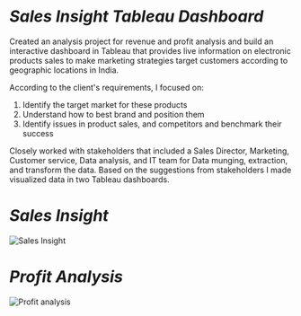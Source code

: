 # *Sales Insight Tableau Dashboard*
Created an analysis project for revenue and profit analysis and build an interactive dashboard in Tableau that provides live information on electronic products sales to make marketing strategies target customers according to geographic locations in India.

According to the client's requirements, I focused on:
1) Identify the target market for these products
2) Understand how to best brand and position them
3) Identify issues in product sales, and competitors and benchmark their success

Closely worked with stakeholders that included a Sales Director, Marketing, Customer service, Data analysis, and IT team for Data munging, extraction, and transform the data. Based on the suggestions from stakeholders I made visualized data in two Tableau dashboards.



# *Sales Insight*
![Sales Insight](https://user-images.githubusercontent.com/68710115/176489282-3a7ca4e2-b42e-4183-a794-b8bf8132b4c4.png)

# *Profit Analysis*
![Profit analysis](https://user-images.githubusercontent.com/68710115/176489588-14eb44e5-325c-4641-907b-fd59dfb2b3f9.png)
